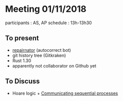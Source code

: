 # Meeting 01/11/2018

participants : AS, AP
schedule : 13h-13h30

## To present
- [repairnator](https://github.com/Spirals-Team/repairnator) (autocorrect bot)
- git history tree (Gitkraken)
- Rust 1.30
- apparently not collaborator on Github yet

## To Discuss

- Hoare logic + [Communicating sequential processes](https://en.wikipedia.org/wiki/Communicating_sequential_processes)